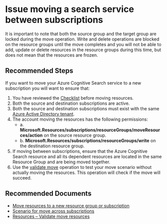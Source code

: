<properties
	pageTitle="Issue moving a search service between subscriptions"
	description="Issue moving a search service between subscriptions"
	service="microsoft.search"
	resource="searchservices"
	authors="cynotebo"
	ms.author="cynotebo"
	selfHelpType="resource"
	displayOrder="22"	
	supportTopicIds="32681370"
	resourceTags=""
	productPesIds="15568"
	articleId="moving-search-service"
	cloudEnvironments="public"
/>

# Issue moving a search service between subscriptions

It is important to note that both the source group and the target group are locked during the move operation.  Write and delete operations are blocked on the resource groups until the move completes and you will not be able to add, update or delete resources in the resource groups during this time, but does not mean that the resources are frozen.

## **Recommended Steps**

If you want to move your Azure Cognitive Search service to a new subscription you will want to ensure that:

1.	You have reviewed the [Checklist](https://docs.microsoft.com/azure/azure-resource-manager/resource-group-move-resources) before moving resources.
2.	Both the source and destination subscriptions are active.
3.	Both the source and destination subscriptions must exist with the same [Azure Active Directory tenant](https://docs.microsoft.com/azure/active-directory/develop/quickstart-create-new-tenant).
4.	The account moving the resources has the following permissions:
    * a.	**Microsoft.Resources/subscriptions/resourceGroups/moveResources/action** on the source resource group.
    * b.	**Microsoft.Resources/subscriptions/resourceGroups/write** on the destination resource group.
5.	If moving between subscriptions, ensure that the Azure Cognitive Search resource and all its dependent resources are located in the same Resource Group and are being moved together.
6.	Use the [validate move](https://docs.microsoft.com/rest/api/resources/resources/validatemoveresources) operation to test your move scenario without actually moving the resources.  This operation will check if the move will succeed.

## **Recommended Documents**

* [Move resources to a new resource group or subscription](https://docs.microsoft.com/azure/azure-resource-manager/resource-group-move-resources)
* [Scenario for move across subscriptions](https://docs.microsoft.com/azure/azure-resource-manager/resource-group-move-resources#scenario-for-move-across-subscriptions)
* [Resources – Validate move resources](https://docs.microsoft.com/rest/api/resources/resources/validatemoveresources)

